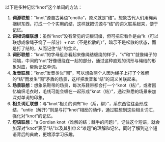 以下是多种记忆“knot”这个单词的方法：
1. **词源联想**：“knot”源自古英语“cnotta”，原义就是“结”。想象古代人们用绳索捆绑东西，打成一个个实用的结，这样就把词源与“结”的词义联系起来，便于记忆。
2. **词根词缀联想**：虽然“knot”没有常见的词根词缀，但可把它看作是由“k（可以联想成像绳子绕了一部分）+ not（不是松散的）”，暗示不是松散的状态，而是打了结的，从而记住“结”的含义。
3. **词形联想**：“knot”的字母组合看起来像绳结缠绕的样子，“k”和“t”就像绳子的两端，中间的“not”好像缠绕在一起的部分，通过这种直观的词形与绳结的形象对应，帮助记忆单词。
4. **发音联想**：“knot”发音类似“闹”，可以想象两个人因为绳子上打了个难解的“结”而发生“闹”矛盾的场景，这样把发音和“结”的词义关联起来。
5. **场景联想**：想象系鞋带的场景，每次系鞋带都会打一个“knot（结）”，或者回忆编织毛衣时，毛线可能会缠在一起形成“knot（结）”，通过熟悉的场景来加深对单词的印象。
6. **相关词汇联想**：与“knot”相关的词有“tie（系，绑）”，系东西往往会形成结，“untie（解开）”则是与打“knot”相反的动作，通过联想到这些相关词汇，强化对“knot”的记忆。
7. **短语联想**：“a Gordian knot（难解的结；棘手的问题）”，记住这个短语，就会加深对“knot”表示“结”以及其引申义“难题”的理解和记忆，同时了解到这个短语背后的典故，更增添学习乐趣。 